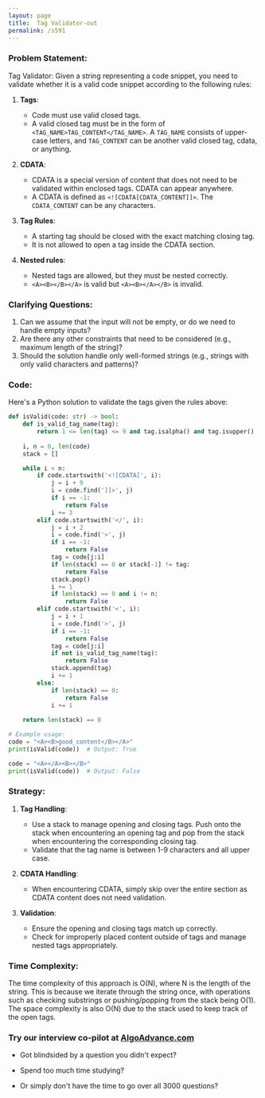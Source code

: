```yaml
---
layout: page
title:  Tag Validator-out
permalink: /s591
---
```


### Problem Statement:

Tag Validator: Given a string representing a code snippet, you need to validate whether it is a valid code snippet according to the following rules:

1. **Tags**: 
    - Code must use valid closed tags. 
    - A valid closed tag must be in the form of `<TAG_NAME>TAG_CONTENT</TAG_NAME>`. A `TAG_NAME` consists of upper-case letters, and `TAG_CONTENT` can be another valid closed tag, cdata, or anything.

2. **CDATA**:
    - CDATA is a special version of content that does not need to be validated within enclosed tags. CDATA can appear anywhere.
    - A CDATA is defined as `<![CDATA[CDATA_CONTENT]]>`. The `CDATA_CONTENT` can be any characters.

3. **Tag Rules**:
    - A starting tag should be closed with the exact matching closing tag.
    - It is not allowed to open a tag inside the CDATA section.

4. **Nested rules**:
    - Nested tags are allowed, but they must be nested correctly.
    - `<A><B></B></A>` is valid but `<A><B></A></B>` is invalid.

### Clarifying Questions:

1. Can we assume that the input will not be empty, or do we need to handle empty inputs?
2. Are there any other constraints that need to be considered (e.g., maximum length of the string)?
3. Should the solution handle only well-formed strings (e.g., strings with only valid characters and patterns)?

### Code:

Here's a Python solution to validate the tags given the rules above:

```python
def isValid(code: str) -> bool:
    def is_valid_tag_name(tag):
        return 1 <= len(tag) <= 9 and tag.isalpha() and tag.isupper()
    
    i, n = 0, len(code)
    stack = []

    while i < n:
        if code.startswith('<![CDATA[', i):
            j = i + 9
            i = code.find(']]>', j)
            if i == -1:
                return False
            i += 3
        elif code.startswith('</', i):
            j = i + 2
            i = code.find('>', j)
            if i == -1:
                return False
            tag = code[j:i]
            if len(stack) == 0 or stack[-1] != tag:
                return False
            stack.pop()
            i += 1
            if len(stack) == 0 and i != n:
                return False
        elif code.startswith('<', i):
            j = i + 1
            i = code.find('>', j)
            if i == -1:
                return False
            tag = code[j:i]
            if not is_valid_tag_name(tag):
                return False
            stack.append(tag)
            i += 1
        else:
            if len(stack) == 0:
                return False
            i += 1
    
    return len(stack) == 0

# Example usage:
code = "<A><B>good_content</B></A>"
print(isValid(code))  # Output: True

code = "<A></A><B></B>"
print(isValid(code))  # Output: False
```

### Strategy:

1. **Tag Handling**:
    - Use a stack to manage opening and closing tags. Push onto the stack when encountering an opening tag and pop from the stack when encountering the corresponding closing tag.
    - Validate that the tag name is between 1-9 characters and all upper case.

2. **CDATA Handling**:
    - When encountering CDATA, simply skip over the entire section as CDATA content does not need validation.

3. **Validation**:
    - Ensure the opening and closing tags match up correctly.
    - Check for improperly placed content outside of tags and manage nested tags appropriately.

### Time Complexity:

The time complexity of this approach is O(N), where N is the length of the string. This is because we iterate through the string once, with operations such as checking substrings or pushing/popping from the stack being O(1). The space complexity is also O(N) due to the stack used to keep track of the open tags.


### Try our interview co-pilot at [AlgoAdvance.com](https://algoAdvance.com)

- Got blindsided by a question you didn't expect?

- Spend too much time studying?

- Or simply don't have the time to go over all 3000 questions?

